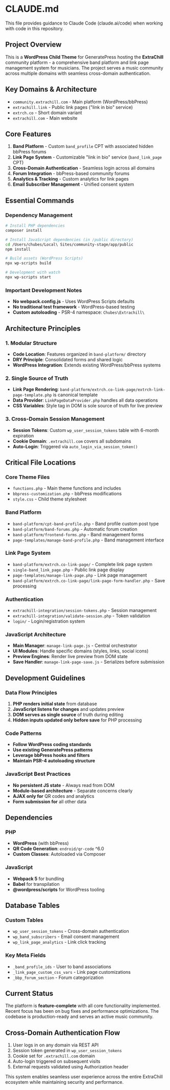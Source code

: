 # CLAUDE.md

This file provides guidance to Claude Code (claude.ai/code) when working with code in this repository.

## Project Overview

This is a **WordPress Child Theme** for GeneratePress hosting the **ExtraChill** community platform - a comprehensive band platform and link page management system for musicians. The project serves a music community across multiple domains with seamless cross-domain authentication.

## Key Domains & Architecture

- `community.extrachill.com` - Main platform (WordPress/bbPress)
- `extrachill.link` - Public link pages ("link in bio" service)
- `extrch.co` - Short domain variant
- `extrachill.com` - Main website

## Core Features

1. **Band Platform** - Custom `band_profile` CPT with associated hidden bbPress forums
2. **Link Page System** - Customizable "link in bio" service (`band_link_page` CPT)
3. **Cross-Domain Authentication** - Seamless login across all domains
4. **Forum Integration** - bbPress-based community forums
5. **Analytics & Tracking** - Custom analytics for link pages
6. **Email Subscriber Management** - Unified consent system

## Essential Commands

### Dependency Management
```bash
# Install PHP dependencies
composer install

# Install JavaScript dependencies (in /public directory)
cd /Users/chubes/Local\ Sites/community-stage/app/public
npm install

# Build assets (WordPress Scripts)
npx wp-scripts build

# Development with watch
npx wp-scripts start
```

### Important Development Notes
- **No webpack.config.js** - Uses WordPress Scripts defaults
- **No traditional test framework** - WordPress-based testing
- **Custom autoloading** - PSR-4 namespace: `Chubes\Extrachill\`

## Architecture Principles

### 1. Modular Structure
- **Code Location**: Features organized in `band-platform/` directory
- **DRY Principle**: Consolidated forms and shared logic
- **WordPress Integration**: Extends existing WordPress/bbPress systems

### 2. Single Source of Truth
- **Link Page Rendering**: `band-platform/extrch.co-link-page/extrch-link-page-template.php` is canonical template
- **Data Provider**: `LinkPageDataProvider.php` handles all data operations
- **CSS Variables**: Style tag in DOM is sole source of truth for live preview

### 3. Cross-Domain Session Management
- **Session Tokens**: Custom `wp_user_session_tokens` table with 6-month expiration
- **Cookie Domain**: `.extrachill.com` covers all subdomains
- **Auto-Login**: Triggered via `auto_login_via_session_token()`

## Critical File Locations

### Core Theme Files
- `functions.php` - Main theme functions and includes
- `bbpress-customization.php` - bbPress modifications
- `style.css` - Child theme stylesheet

### Band Platform
- `band-platform/cpt-band-profile.php` - Band profile custom post type
- `band-platform/band-forums.php` - Automatic forum creation
- `band-platform/frontend-forms.php` - Band management forms
- `page-templates/manage-band-profile.php` - Band management interface

### Link Page System
- `band-platform/extrch.co-link-page/` - Complete link page system
- `single-band_link_page.php` - Public link page display
- `page-templates/manage-link-page.php` - Link page management
- `band-platform/extrch.co-link-page/link-page-form-handler.php` - Save processing

### Authentication
- `extrachill-integration/session-tokens.php` - Session management
- `extrachill-integration/validate-session.php` - Token validation
- `login/` - Login/registration system

### JavaScript Architecture
- **Main Manager**: `manage-link-page.js` - Central orchestrator
- **UI Modules**: Handle specific domains (styles, links, social icons)
- **Preview Engines**: Render live preview from DOM state
- **Save Handler**: `manage-link-page-save.js` - Serializes before submission

## Development Guidelines

### Data Flow Principles
1. **PHP renders initial state** from database
2. **JavaScript listens for changes** and updates preview
3. **DOM serves as single source** of truth during editing
4. **Hidden inputs updated only before save** for PHP processing

### Code Patterns
- **Follow WordPress coding standards**
- **Use existing GeneratePress patterns**
- **Leverage bbPress hooks and filters**
- **Maintain PSR-4 autoloading structure**

### JavaScript Best Practices
- **No persistent JS state** - Always read from DOM
- **Module-based architecture** - Separate concerns clearly
- **AJAX only for** QR codes and analytics
- **Form submission for** all other data

## Dependencies

### PHP
- **WordPress** (with bbPress)
- **QR Code Generation**: `endroid/qr-code` ^6.0
- **Custom Classes**: Autoloaded via Composer

### JavaScript
- **Webpack 5** for bundling
- **Babel** for transpilation
- **@wordpress/scripts** for WordPress tooling

## Database Tables

### Custom Tables
- `wp_user_session_tokens` - Cross-domain authentication
- `wp_band_subscribers` - Email consent management
- `wp_link_page_analytics` - Link click tracking

### Key Meta Fields
- `_band_profile_ids` - User to band associations
- `_link_page_custom_css_vars` - Link page customizations
- `_bbp_forum_section` - Forum categorization

## Current Status

The platform is **feature-complete** with all core functionality implemented. Recent focus has been on bug fixes and performance optimizations. The codebase is production-ready and serves an active music community.

## Cross-Domain Authentication Flow

1. User logs in on any domain via REST API
2. Session token generated in `wp_user_session_tokens`
3. Cookie set for `.extrachill.com` domain
4. Auto-login triggered on subsequent visits
5. External requests validated using Authorization header

This system enables seamless user experience across the entire ExtraChill ecosystem while maintaining security and performance.